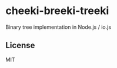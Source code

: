 cheeki-breeki-treeki
====================

Binary tree implementation in Node.js / io.js

License
-------
MIT